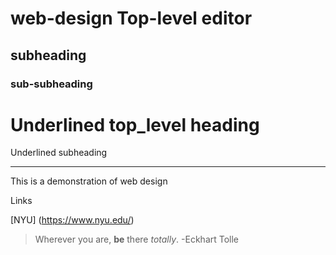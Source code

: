 # web-design Top-level editor
## subheading
### sub-subheading

Underlined top_level heading
========

Underlined subheading
___________

This is a demonstration of web design

Links

[NYU] (https://www.nyu.edu/)

> Wherever you are, **be** there *totally*. -Eckhart Tolle
